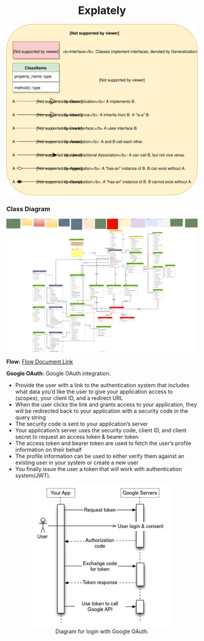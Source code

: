 <h1 align="center">Explately</h1>

<!-- ### Use Case Diagram -->

<!-- - **Member:** All members can search for other members, companies or jobs, as well as send requests for connection, create posts, etc.
- **Admin:** Mainly responsible for admin functions such as blocking and unblocking a member, etc.
- **System:** Mainly responsible for sending notifications for new messages, connections invites, etc. -->

<!-- Here are the top use cases of our system: -->

<!-- - **Add/update profile:** Any member should be able to create their profile to reflect their experiences, education, skills, and accomplishments.
- **Search:** Members can search other members, companies or jobs. Members can send a connection request to other members.
- **Follow or Unfollow member or company:** Any member can follow or unfollow any other member or a company.
- **Send message:** Any member can send a message to any of their connections.
- **Create post:** Any member can create a post to share with their connections, as well as like other posts or add comments to any post.
- **Send notifications:** The system will be able to send notifications for new messages, connection invites, etc. -->

<!-- <p align="center">
    <img src="/media/linkedin-use-case-diagram.svg" alt="Use Case Diagram">
</p> -->

<p align="center">
    <img src="/media/uml.svg" alt="UML">
</p>

### Class Diagram

<p>
    <img src="/media/er.svg" alt="Class Diagram">
</p>

**Flow:**
[Flow Document Link](https://docs.google.com/document/d/1y1g0VjbBMSH0HbBKWvRKNXpzJzeJjsLi-LzBt_YqMfM/edit?usp=sharing)


**Google OAuth:** Google OAuth integration.

- Provide the user with a link to the authentication system that includes what data you’d like the user to give your application access to (scopes), your client ID, and a redirect URL
- When the user clicks the link and grants access to your application, they will be redirected back to your application with a security code in the query string
- The security code is sent to your application’s server
- Your application’s server uses the security code, client ID, and client secret to request an access token & bearer token
- The access token and bearer token are used to fetch the user’s profile information on their behalf
- The profile information can be used to either verify them against an existing user in your system or create a new user
- You finally issue the user a token that will work with authentication system(JWT).

<p align="center">
    <img src="/media/google-login.webp" alt="login Activity Diagram">
    <br />
    Diagram for login with Google OAuth.
</p>



<!-- ### Activity Diagrams

**Authentication && Authorization:** Register && Login user with Json Web Token(JWT).

**Register New User:**

<p align="center">
    <img src="/media/register.svg" alt="register Activity Diagram">
    <br />
    Activity Diagram for register new user.
</p>

**Login User:**

<p align="center">
    <img src="/media/login.svg" alt="login Activity Diagram">
    <br />
    Activity Diagram for login user.
</p>

**Send message:** Any Member can perform this activity. After sending a message, the system needs to send a notification to all the requested members. Here are the steps for sending a message:

<p align="center">
    <img src="/media/sendmsg.svg" alt="LinkedIn Send Message Activity Diagram">
    <br />
    Activity Diagram for Send Message
</p>

**Add experience to profile:** Any LinkedIn member can perform this activity. Here are the steps to add experience to a member profile:

<p align="center">
   <img src="/media/exp.svg" alt="LinkedIn Send Message Activity Diagram">
    <br />
    Activity Diagram for Add Experience to Profile.
</p>

Start
Receive a new CV/resume
Parse the CV/resume to extract relevant information (e.g., candidate's name, contact information, work experience, education, skills, etc.)
Store the extracted information in a database or other storage system
Index the information for fast retrieval
Allow recruiters or hiring managers to search the database for candidates who match specific criteria (e.g., job title, location, experience, education, etc.)
Display a list of matching candidates
Allow recruiters or hiring managers to view the full CV/resume of selected candidates
Allow recruiters or hiring managers to contact selected candidates for further screening or interviews
End

The user creates an account on the CV bank platform.
The user uploads their CV or creates a new one using the platform's CV builder.
The user can edit, update or delete their CV anytime.
Recruiters or potential employers can search for candidates using various filters, such as job title, experience, skills, and location.
The platform displays a list of relevant CVs for the job posting.
Recruiters can view the candidate's profile, work experience, education, skills, and contact details.
The recruiter can shortlist or reject the candidate.
The candidate receives a notification if they are shortlisted, and the recruiter contacts them for further discussions.
The platform sends alerts to candidates for job openings based on their skills and experience.
The platform provides analytics on CV views, job applications, and candidate feedback. -->
